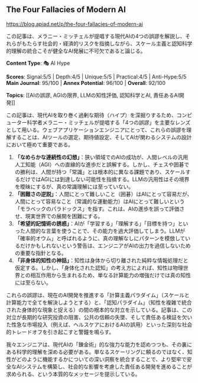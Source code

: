 ## The Four Fallacies of Modern AI

https://blog.apiad.net/p/the-four-fallacies-of-modern-ai

この記事は、メラニー・ミッチェルが提唱する現代AIの4つの誤謬を解説し、それらがもたらす社会的・経済的リスクを指摘しながら、スケール主義と認知科学的理解の統合こそが健全なAI発展に不可欠であると論じる。

**Content Type**: 🎭 AI Hype

**Scores**: Signal:5/5 | Depth:4/5 | Unique:5/5 | Practical:4/5 | Anti-Hype:5/5
**Main Journal**: 95/100 | **Annex Potential**: 96/100 | **Overall**: 92/100

**Topics**: [[AIの誤謬, AGIの限界, LLMの知性評価, 認知科学とAI, 責任あるAI開発]]

この記事は、現代AIを取り巻く過剰な期待（ハイプ）を深掘りするため、コンピューター科学者メラニー・ミッチェルが提唱する「4つの誤謬」を主要なレンズとして用いる。ウェブアプリケーションエンジニアにとって、これらの誤謬を理解することは、AIツールの選定、期待値設定、そしてAIが関わるシステムの設計において極めて重要である。

1.  **「なめらかな連続性の幻想」**：狭い領域でのAIの成功が、人間レベルの汎用人工知能（AGI）への直線的な進歩だと誤解する。しかし、チェスや囲碁での勝利は、人間が持つ「常識」とは根本的に異なる課題であり、スケールするだけではAGIには到達しない可能性を指摘する。LLMの汎用性はその境界を曖昧にするが、真の常識理解には至っていない。
2.  **「困難さの逆説」**：人間にとって難しいこと（囲碁）はAIにとって容易だが、人間にとって容易なこと（常識的な運動能力）はAIにとって難しいという「モラベックのパラドックス」を指す。これは、AIの進歩を誤って評価させ、現実世界での展開を困難にする。
3.  **「希望的記憶術の誘惑」**：AIが「学習する」「理解する」「目標を持つ」といった人間的な言葉を使うことで、その能力を過大評価してしまう。LLMが「確率的オウム」と呼ばれるように、真の理解なしにパターンを模倣しているだけかもしれないという警告は、エンジニアがAIの出力を過信しないための重要な指針となる。
4.  **「非身体的知性の神話」**：知性は身体から切り離された純粋な情報処理だと仮定する。しかし、「身体化された認知」の考え方によれば、知性は物理世界との相互作用から生まれるため、単なる計算能力の増強だけでは真の知性には至らない。

これらの誤謬は、現在のAI開発を推進する「計算主義パラダイム」（スケールと計算能力で全てを解決しようとする）と、「認知パラダイム」（知性を複雑で統合された身体的な現象と捉える）の間の根本的な対立を示している。記事は、この対立が長期的な研究投資の阻害、公共の信頼の失墜、そして責任ある検証を欠いた性急な市場投入（例えば、ヘルスケアにおけるAIの誤用）といった深刻な社会的トレードオフを引き起こすと警鐘を鳴らす。

我々エンジニアは、現代AIの「錬金術」的な強力な能力を認めつつも、その裏にある科学的理解を深める必要がある。単なるスケーリングに頼るのではなく、知性がどのように機能するかについての深い洞察を統合することで、より堅牢で安全なAIシステムを構築し、社会的な影響を考慮した責任ある開発を進めることが求められる、という本質的なメッセージを提示している。
